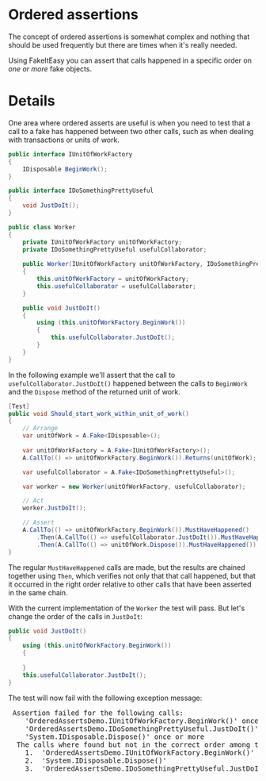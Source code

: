 # Ordered assertions

The concept of ordered assertions is somewhat complex and nothing that
should be used frequently but there are times when it's really needed.

Using FakeItEasy you can assert that calls happened in a specific order
on _one or more_ fake objects.

# Details

One area where ordered asserts are useful is when you need to test
that a call to a fake has happened between two other calls, such as
when dealing with transactions or units of work.

```csharp
public interface IUnitOfWorkFactory
{
    IDisposable BeginWork();
}

public interface IDoSomethingPrettyUseful
{
    void JustDoIt();
}

public class Worker
{
    private IUnitOfWorkFactory unitOfWorkFactory;
    private IDoSomethingPrettyUseful usefulCollaborator;
        
    public Worker(IUnitOfWorkFactory unitOfWorkFactory, IDoSomethingPrettyUseful usefulCollaborator)
    {
        this.unitOfWorkFactory = unitOfWorkFactory;
        this.usefulCollaborator = usefulCollaborator;
    }

    public void JustDoIt()
    {
        using (this.unitOfWorkFactory.BeginWork())
        {
            this.usefulCollaborator.JustDoIt();
        }
    }
}
```

In the following example we'll assert that the call to `usefulCollaborator.JustDoIt()` happened between the calls to `BeginWork` and the `Dispose` method of the returned unit of work.

```csharp
[Test]
public void Should_start_work_within_unit_of_work()
{
    // Arrange
    var unitOfWork = A.Fake<IDisposable>();
            
    var unitOfWorkFactory = A.Fake<IUnitOfWorkFactory>();
    A.CallTo(() => unitOfWorkFactory.BeginWork()).Returns(unitOfWork);

    var usefulCollaborator = A.Fake<IDoSomethingPrettyUseful>();

    var worker = new Worker(unitOfWorkFactory, usefulCollaborator);

    // Act
    worker.JustDoIt();

    // Assert
    A.CallTo(() => unitOfWorkFactory.BeginWork()).MustHaveHappened()
        .Then(A.CallTo(() => usefulCollaborator.JustDoIt()).MustHaveHappened())
        .Then(A.CallTo(() => unitOfWork.Dispose()).MustHaveHappened());
}
```

The regular `MustHaveHappened` calls are made, but the results are chained together using `Then`, which verifies not only that that call happened, but that it occurred in the right order relative to other calls that have been asserted in the same chain.

With the current implementation of the `Worker` the test will pass. But let's change the order of the calls in `JustDoIt`:

```csharp
public void JustDoIt()
{ 
    using (this.unitOfWorkFactory.BeginWork())
    { 
        
    }
    this.usefulCollaborator.JustDoIt();
}
```

The test will now fail with the following exception message:

<pre>
 Assertion failed for the following calls:
    'OrderedAssertsDemo.IUnitOfWorkFactory.BeginWork()' once or more
    'OrderedAssertsDemo.IDoSomethingPrettyUseful.JustDoIt()' once or more
    'System.IDisposable.Dispose()' once or more
  The calls where found but not in the correct order among the calls:
    1.  'OrderedAssertsDemo.IUnitOfWorkFactory.BeginWork()'
    2.  'System.IDisposable.Dispose()'
    3.  'OrderedAssertsDemo.IDoSomethingPrettyUseful.JustDoIt()'
</pre>
